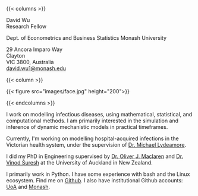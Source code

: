 ---
---
{{< columns >}}

David Wu  
Research Fellow

Dept. of Econometrics and Business Statistics
Monash University  

29 Ancora Imparo Way  
Clayton  
VIC 3800, Australia  
david.wu1@monash.edu

{{< column >}}

{{< figure src="images/face.jpg" height="200">}}

{{< endcolumns >}}

I work on modelling infectious diseases, using mathematical, statistical, and computational methods. I am primarily interested in the simulation and inference of dynamic mechanistic models in practical timeframes.  

Currently, I'm working on modelling hospital-acquired infections in the Victorian health system, under the supervision of [Dr. Michael Lydeamore](https://research.monash.edu/en/persons/michael-lydeamore).

I did my PhD in Engineering supervised by [Dr. Oliver J.](https://profiles.auckland.ac.nz/oliver-maclaren)[ Maclaren](https://omaclaren.com) and [Dr. Vinod Suresh](https://profiles.auckland.ac.nz/v-suresh) at the University of Auckland in New Zealand.

I primarily work in Python. I have some experience with bash and the Linux ecosystem.
Find me on [Github](https://github.com/davidjxwu/). I also have institutional Github accounts: [UoA](https://github.com/dwu402) and [Monash](https://github.com/dwu0042).